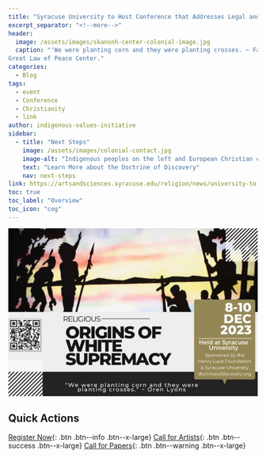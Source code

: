```yaml
---
title: "Syracuse University to Host Conference that Addresses Legal and Theological Theory of the Doctrine of Christian Discovery"
excerpt_separator: "<!--more-->"
header:
  image: /assets/images/skanonh-center-colonial-image.jpg
  caption: "'We were planting corn and they were planting crosses. ~ Faithkeeper Oren Lyons.' Image from the Skä•noñh
Great Law of Peace Center."
categories:
  - Blog
tags:
  - event
  - Conference
  - Christianity
  - link
author: indigenous-values-initiative
sidebar:
  - title: "Next Steps"
    image: /assets/images/colonial-contact.jpg
    image-alt: "Indigenous peoples on the left and European Christian colonizers on the right planting a cross. In the middle is Mother Earth."
    text: "Learn More about the Doctrine of Discovery"
    nav: next-steps  
link: https://artsandsciences.syracuse.edu/religion/news/university-to-host-conference-that-addresses-legal-and-theological-theory-of-the-doctrine-of-christian-discovery/
toc: true
toc_label: "Overview"
toc_icon: "cog"
---
```


![Conference Flyer](/assets/images/2023-conference-banner.jpg)

## Quick Actions
[Register Now](https://cusecommunity.syr.edu/s/1632/17/interior.aspx?sid=1632&gid=2&pgid=9401&content_id=13275){: .btn .btn--info .btn--x-large}
[Call for Artists](https://syracuseuniversity.qualtrics.com/jfe/form/SV_5u4auzuwe7xvRjw){: .btn .btn--success .btn--x-large}
[Call for Papers](https://docs.google.com/forms/d/e/1FAIpQLSd-A7Eef3hU7RmrsOWm61GuMrLzocXwcTM-UU2jPVfqlnanuA/viewform){: .btn .btn--warning .btn--x-large}
